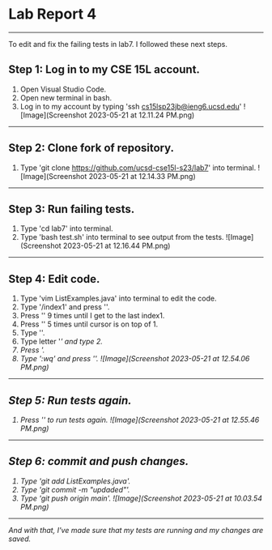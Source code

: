 # Lab Report 4 
---

To edit and fix the failing tests in lab7. I followed these next steps.

## Step 1: Log in to my CSE 15L account.
1. Open Visual Studio Code.
2. Open new terminal in bash.
3. Log in to my account by typing 'ssh cs15lsp23jb@ieng6.ucsd.edu'
![Image](Screenshot 2023-05-21 at 12.11.24 PM.png)
---

## Step 2: Clone fork of repository.
1. Type 'git clone https://github.com/ucsd-cse15l-s23/lab7' into terminal.
![Image](Screenshot 2023-05-21 at 12.14.33 PM.png)
---

## Step 3: Run failing tests.
1. Type 'cd lab7' into terminal.
2. Type 'bash test.sh' into terminal to see output from the tests.
![Image](Screenshot 2023-05-21 at 12.16.44 PM.png)
---

## Step 4: Edit code.
1. Type 'vim ListExamples.java' into terminal to edit the code.
3. Type '/index1' and press '<enter>'.
4. Press '<n>' 9 times until I get to the last index1.
5. Press '<l>' 5 times until cursor is on top of 1.
6. Type '<x>'.
7. Type letter '<i>' and type 2. 
8. Press '<esc>.
9. Type ':wq' and press '<enter>'.
![Image](Screenshot 2023-05-21 at 12.54.06 PM.png)
---

## Step 5: Run tests again.
1. Press '<up><up><enter>' to run tests again.
![Image](Screenshot 2023-05-21 at 12.55.46 PM.png)
---

## Step 6: commit and push changes.
1. Type 'git add ListExamples.java'.
2. Type 'git commit -m "updaded"'.
3. Type 'git push origin main'.
![Image](Screenshot 2023-05-21 at 10.03.54 PM.png)
---
And with that, I've made sure that my tests are running and my changes are saved.
